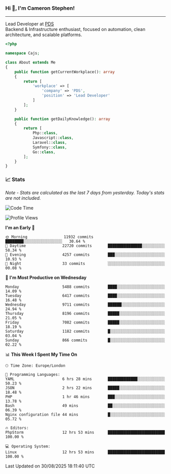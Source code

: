### Hi 👋, I'm Cameron Stephen!

---

Lead Developer at [PDS](https://prindatasolutions.co.uk)  
Backend & Infrastructure enthusiast, focused on automation, clean architecture, and scalable platforms.


```php
<?php

namespace Cajs;

class About extends Me
{
    public function getCurrentWorkplace(): array
    {
        return [
            'workplace' => [
                'company' => 'PDS',
                'position' => 'Lead Developer'
            ]
        ];
    }

    public function getDailyKnowledge(): array
    {
        return [
            Php::class,
            Javascript::class,
            Laravel::class,
            Symfony::class,
            Go::class,
        ];
    }
}
```

### 📈 Stats
<p><em>Note - Stats are calculated as the last 7 days from yesterday. Today's stats are not included.</em></p>


<!--START_SECTION:waka-->
![Code Time](http://img.shields.io/badge/Code%20Time-4%2C668%20hrs%2021%20mins-blue)

![Profile Views](http://img.shields.io/badge/Profile%20Views-0-blue)

**I'm an Early 🐤** 

```text
🌞 Morning                11932 commits       ████████░░░░░░░░░░░░░░░░░   30.64 % 
🌆 Daytime                22720 commits       ███████████████░░░░░░░░░░   58.34 % 
🌃 Evening                4257 commits        ███░░░░░░░░░░░░░░░░░░░░░░   10.93 % 
🌙 Night                  33 commits          ░░░░░░░░░░░░░░░░░░░░░░░░░   00.08 % 
```
📅 **I'm Most Productive on Wednesday** 

```text
Monday                   5488 commits        ████░░░░░░░░░░░░░░░░░░░░░   14.09 % 
Tuesday                  6417 commits        ████░░░░░░░░░░░░░░░░░░░░░   16.48 % 
Wednesday                9711 commits        ██████░░░░░░░░░░░░░░░░░░░   24.94 % 
Thursday                 8196 commits        █████░░░░░░░░░░░░░░░░░░░░   21.05 % 
Friday                   7082 commits        █████░░░░░░░░░░░░░░░░░░░░   18.19 % 
Saturday                 1182 commits        █░░░░░░░░░░░░░░░░░░░░░░░░   03.04 % 
Sunday                   866 commits         █░░░░░░░░░░░░░░░░░░░░░░░░   02.22 % 
```


📊 **This Week I Spent My Time On** 

```text
🕑︎ Time Zone: Europe/London

💬 Programming Languages: 
YAML                     6 hrs 28 mins       █████████████░░░░░░░░░░░░   50.23 % 
JSON                     2 hrs 22 mins       █████░░░░░░░░░░░░░░░░░░░░   18.48 % 
PHP                      1 hr 46 mins        ███░░░░░░░░░░░░░░░░░░░░░░   13.78 % 
Bash                     49 mins             ██░░░░░░░░░░░░░░░░░░░░░░░   06.39 % 
Nginx configuration file 44 mins             █░░░░░░░░░░░░░░░░░░░░░░░░   05.72 % 

🔥 Editors: 
PhpStorm                 12 hrs 53 mins      █████████████████████████   100.00 % 

💻 Operating System: 
Linux                    12 hrs 53 mins      █████████████████████████   100.00 % 
```


 Last Updated on 30/08/2025 18:11:40 UTC
<!--END_SECTION:waka-->
